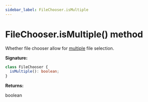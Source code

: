 ```yaml
---
sidebar_label: FileChooser.isMultiple
---
```


# FileChooser.isMultiple() method

Whether file chooser allow for
[multiple](https://developer.mozilla.org/en-US/docs/Web/HTML/Element/input/file#attr-multiple)
file selection.

**Signature:**

```typescript
class FileChooser {
  isMultiple(): boolean;
}
```

**Returns:**

boolean
